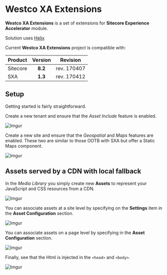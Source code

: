 # Westco XA Extensions
**Westco XA Extensions** is a set of extensions for **Sitecore Experience Accelerator** module.

Solution uses [Helix](http://helix.sitecore.net/)

Current **Westco XA Extensions** project is compatible with:

| Product   |      Version      |  Revision |
|----------|:-------------:|:------:|
| Sitecore |  **8.2** | rev. 170407 |
| SXA  |  **1.3** | rev. 170412 |

## Setup

Getting started is fairly straightforward.

Create a new tenant and ensure that the _Asset Include_ feature is enabled.

![Imgur](http://i.imgur.com/HS975qI.png)

Create a new site and ensure that the _Geospatial_ and _Maps_ features are enabled. These two are similar to those OOTB with SXA but offer a Static Maps component.

![Imgur](http://i.imgur.com/eRwHQDd.png)

## Assets served by a CDN with local fallback

In the _Media Library_ you simply create new **Assets** to represent your JavaScript and CSS resources from a CDN.

![Imgur](http://i.imgur.com/RyjOryS.png)

You can associate assets at a site level by specifying on the **Settings** item in the **Asset Configuration** section.

![Imgur](http://i.imgur.com/bHCxUcC.png)

You can associate assets on a page level by specifying in the **Asset Configuration** section.

![Imgur](http://i.imgur.com/JLtUWlB.png)

Finally, see that the Html is injected in the `<head>` and `<body>`.

![Imgur](http://i.imgur.com/xNO4dy2.png)


